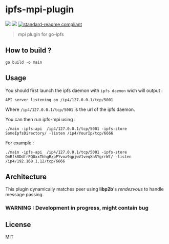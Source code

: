 # ipfs-mpi-plugin

[![](https://img.shields.io/badge/project-IPFS-blue.svg?style=flat-square)](https://ipfs.io/)
[![](https://img.shields.io/badge/freenode-%23ipfs-blue.svg?style=flat-square)](http://webchat.freenode.net/?channels=%23ipfs)
[![standard-readme compliant](https://img.shields.io/badge/standard--readme-OK-green.svg?style=flat-square)](https://github.com/RichardLitt/standard-readme)

> mpi plugin for go-ipfs

## How to build ?

```
go build -o main
```

## Usage

You should first launch the ipfs daemon with `ipfs daemon` wich will output :

```
API server listening on /ip4/127.0.0.1/tcp/5001
```

Where `/ip4/127.0.0.1/tcp/5001` is the url of the ipfs daemon.

You can then run ipfs-mpi using :

```
./main -ipfs-api  /ip4/127.0.0.1/tcp/5001 -ipfs-store SomeIpfsDirectory/ -listen /ip4/YourIp/tcp/6666
```

For example :

```
./main -ipfs-api  /ip4/127.0.0.1/tcp/5001 -ipfs-store QmRfk8DdfrPQUxxThhgRxpPYvoa9qpjwV1veqXaSYgrrWf/ -listen /ip4/192.168.1.12/tcp/6666
```

## Architecture

This plugin dynamically matches peer using __libp2b__'s _rendezvous_ to handle message passing.

### WARNING : Development in progress, might contain bug

## License

MIT
